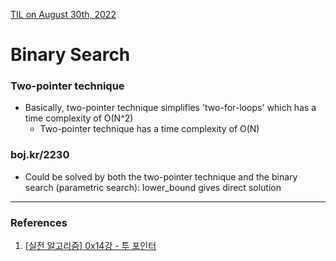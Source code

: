 [TIL on August 30th, 2022](../../TIL/2022/08/08-30-2022.md)
# **Binary Search**

### Two-pointer technique
- Basically, two-pointer technique simplifies 'two-for-loops' which has a time complexity of O(N^2)
  * Two-pointer technique has a time complexity of O(N)

### boj.kr/2230
- Could be solved by both the two-pointer technique and the binary search (parametric search): lower_bound gives direct solution

___


### References
1. [[실전 알고리즘] 0x14강 - 투 포인터](https://blog.encrypted.gg/1004)